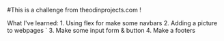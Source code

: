 #This is a challenge from theodinprojects.com !

What I've learned:
	1. Using flex for make some navbars 
	2. Adding a picture to webpages
`	3. Make some input form & button
	4. Make a footers
	

